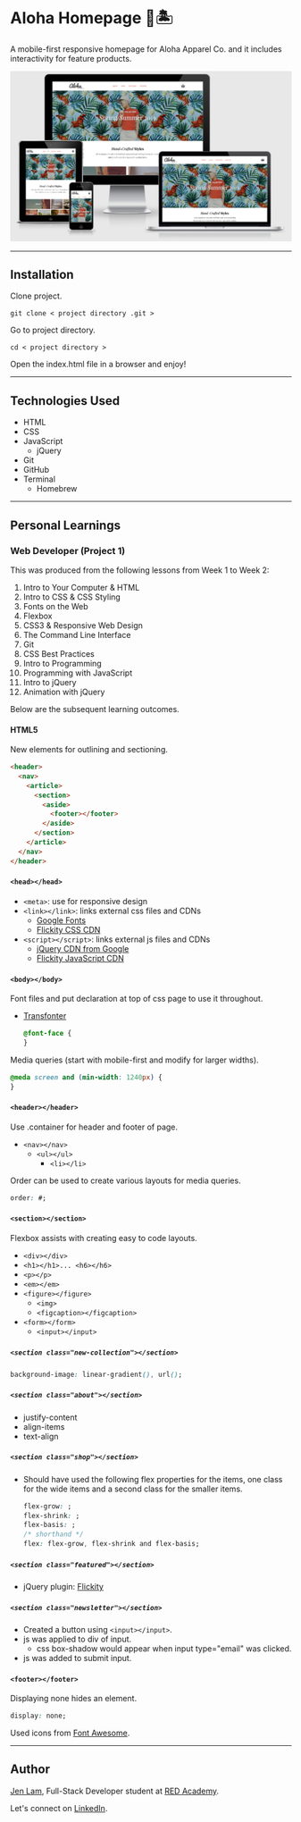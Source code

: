 # Aloha Homepage 👗🏝

A mobile-first responsive homepage for Aloha Apparel Co. and it includes interactivity for feature products.

![Image of Aloha Apparel](https://github.com/agalcalledjen/Aloha-Homepage/blob/master/aloha-homepage.png)

---

## Installation

Clone project.

```
git clone < project directory .git >
```

Go to project directory.

```
cd < project directory >
```

Open the index.html file in a browser and enjoy!

---

## Technologies Used

- HTML
- CSS
- JavaScript
  - jQuery
- Git
- GitHub
- Terminal
  - Homebrew

---

## Personal Learnings

### Web Developer (Project 1)

This was produced from the following lessons from Week 1 to Week 2:

1. Intro to Your Computer & HTML
2. Intro to CSS & CSS Styling
3. Fonts on the Web
4. Flexbox
5. CSS3 & Responsive Web Design
6. The Command Line Interface
7. Git
8. CSS Best Practices
9. Intro to Programming
10. Programming with JavaScript
11. Intro to jQuery
12. Animation with jQuery

Below are the subsequent learning outcomes.

#### HTML5

New elements for outlining and sectioning.

```html
<header>
  <nav>
    <article>
      <section>
        <aside>
          <footer></footer>
        </aside>
      </section>
    </article>
  </nav>
</header>
```

#### **`<head></head>`**

- `<meta>`: use for responsive design
- `<link></link>`: links external css files and CDNs
  - [Google Fonts](https://fonts.google.com/)
  - [Flickity CSS CDN](https://flickity.metafizzy.co/#cdn)
- `<script></script>`: links external js files and CDNs
  - [jQuery CDN from Google](https://developers.google.com/speed/libraries/#jquery)
  - [Flickity JavaScript CDN](https://flickity.metafizzy.co/#cdn)

#### **`<body></body>`**

Font files and put declaration at top of css page to use it throughout.

- [Transfonter](https://transfonter.org/)
  ```css
  @font-face {
  }
  ```

Media queries (start with mobile-first and modify for larger widths).

```css
@meda screen and (min-width: 1240px) {
}
```

#### **`<header></header>`**

Use .container for header and footer of page.

- `<nav></nav>`
  - `<ul></ul>`
    - `<li></li>`

Order can be used to create various layouts for media queries.

```css
order: #;
```

#### **`<section></section>`**

Flexbox assists with creating easy to code layouts.

- `<div></div>`
- `<h1></h1>... <h6></h6>`
- `<p></p>`
- `<em></em>`
- `<figure></figure>`
  - `<img>`
  - `<figcaption></figcaption>`
- `<form></form>`
  - `<input></input>`

##### `<section class="new-collection"></section>`

```css
background-image: linear-gradient(), url();
```

##### `<section class="about"></section>`

- justify-content
- align-items
- text-align

##### `<section class="shop"></section>`

- Should have used the following flex properties for the items, one class for the wide items and a second class for the smaller items.
  ```css
  flex-grow: ;
  flex-shrink: ;
  flex-basis: ;
  /* shorthand */
  flex: flex-grow, flex-shrink and flex-basis;
  ```

##### `<section class="featured"></section>`

- jQuery plugin: [Flickity](https://flickity.metafizzy.co/)

##### `<section class="newsletter"></section>`

- Created a button using `<input></input>`.
- js was applied to div of input.
  - css box-shadow would appear when input type="email" was clicked.
- js was added to submit input.

#### **`<footer></footer>`**

Displaying none hides an element.

```css
display: none;
```

Used icons from [Font Awesome](https://fontawesome.com/icons?d=gallery&m=free).

---

## Author

[Jen Lam](https://github.com/agalcalledjen), Full-Stack Developer student at [RED Academy](https://redacademy.com/vancouver/).

Let's connect on [LinkedIn](https://www.linkedin.com/in/agalcalledjen/).
